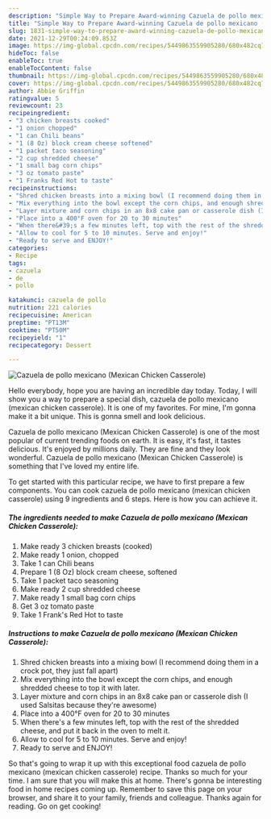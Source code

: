```yaml
---
description: "Simple Way to Prepare Award-winning Cazuela de pollo mexicano (Mexican Chicken Casserole)"
title: "Simple Way to Prepare Award-winning Cazuela de pollo mexicano (Mexican Chicken Casserole)"
slug: 1831-simple-way-to-prepare-award-winning-cazuela-de-pollo-mexicano-mexican-chicken-casserole
date: 2021-12-29T00:24:09.853Z
image: https://img-global.cpcdn.com/recipes/5449863559905280/680x482cq70/cazuela-de-pollo-mexicano-mexican-chicken-casserole-recipe-main-photo.jpg
hideToc: false
enableToc: true
enableTocContent: false
thumbnail: https://img-global.cpcdn.com/recipes/5449863559905280/680x482cq70/cazuela-de-pollo-mexicano-mexican-chicken-casserole-recipe-main-photo.jpg
cover: https://img-global.cpcdn.com/recipes/5449863559905280/680x482cq70/cazuela-de-pollo-mexicano-mexican-chicken-casserole-recipe-main-photo.jpg
author: Abbie Griffin
ratingvalue: 5
reviewcount: 23
recipeingredient:
- "3 chicken breasts cooked"
- "1 onion chopped"
- "1 can Chili beans"
- "1 (8 Oz) block cream cheese softened"
- "1 packet taco seasoning"
- "2 cup shredded cheese"
- "1 small bag corn chips"
- "3 oz tomato paste"
- "1 Franks Red Hot to taste"
recipeinstructions:
- "Shred chicken breasts into a mixing bowl (I recommend doing them in a crock pot, they just fall apart)"
- "Mix everything into the bowl except the corn chips, and enough shredded cheese to top it with later."
- "Layer mixture and corn chips in an 8x8 cake pan or casserole dish (I used Salsitas because they&#39;re awesome)"
- "Place into a 400°F oven for 20 to 30 minutes"
- "When there&#39;s a few minutes left, top with the rest of the shredded cheese, and put it back in the oven to melt it."
- "Allow to cool for 5 to 10 minutes. Serve and enjoy!"
- "Ready to serve and ENJOY!"
categories:
- Recipe
tags:
- cazuela
- de
- pollo

katakunci: cazuela de pollo 
nutrition: 221 calories
recipecuisine: American
preptime: "PT13M"
cooktime: "PT50M"
recipeyield: "1"
recipecategory: Dessert

---
```



![Cazuela de pollo mexicano (Mexican Chicken Casserole)](https://img-global.cpcdn.com/recipes/5449863559905280/680x482cq70/cazuela-de-pollo-mexicano-mexican-chicken-casserole-recipe-main-photo.jpg)

Hello everybody, hope you are having an incredible day today. Today, I will show you a way to prepare a special dish, cazuela de pollo mexicano (mexican chicken casserole). It is one of my favorites. For mine, I'm gonna make it a bit unique. This is gonna smell and look delicious.

Cazuela de pollo mexicano (Mexican Chicken Casserole) is one of the most popular of current trending foods on earth. It is easy, it's fast, it tastes delicious. It's enjoyed by millions daily. They are fine and they look wonderful. Cazuela de pollo mexicano (Mexican Chicken Casserole) is something that I've loved my entire life.




To get started with this particular recipe, we have to first prepare a few components. You can cook cazuela de pollo mexicano (mexican chicken casserole) using 9 ingredients and 6 steps. Here is how you can achieve it.

<!--inarticleads1-->

##### The ingredients needed to make Cazuela de pollo mexicano (Mexican Chicken Casserole):

1. Make ready 3 chicken breasts (cooked)
1. Make ready 1 onion, chopped
1. Take 1 can Chili beans
1. Prepare 1 (8 Oz) block cream cheese, softened
1. Take 1 packet taco seasoning
1. Make ready 2 cup shredded cheese
1. Make ready 1 small bag corn chips
1. Get 3 oz tomato paste
1. Take 1 Frank&#39;s Red Hot to taste




<!--inarticleads2-->

##### Instructions to make Cazuela de pollo mexicano (Mexican Chicken Casserole):

1. Shred chicken breasts into a mixing bowl (I recommend doing them in a crock pot, they just fall apart)
1. Mix everything into the bowl except the corn chips, and enough shredded cheese to top it with later.
1. Layer mixture and corn chips in an 8x8 cake pan or casserole dish (I used Salsitas because they&#39;re awesome)
1. Place into a 400°F oven for 20 to 30 minutes
1. When there&#39;s a few minutes left, top with the rest of the shredded cheese, and put it back in the oven to melt it.
1. Allow to cool for 5 to 10 minutes. Serve and enjoy!
1. Ready to serve and ENJOY!



So that's going to wrap it up with this exceptional food cazuela de pollo mexicano (mexican chicken casserole) recipe. Thanks so much for your time. I am sure that you will make this at home. There's gonna be interesting food in home recipes coming up. Remember to save this page on your browser, and share it to your family, friends and colleague. Thanks again for reading. Go on get cooking!
